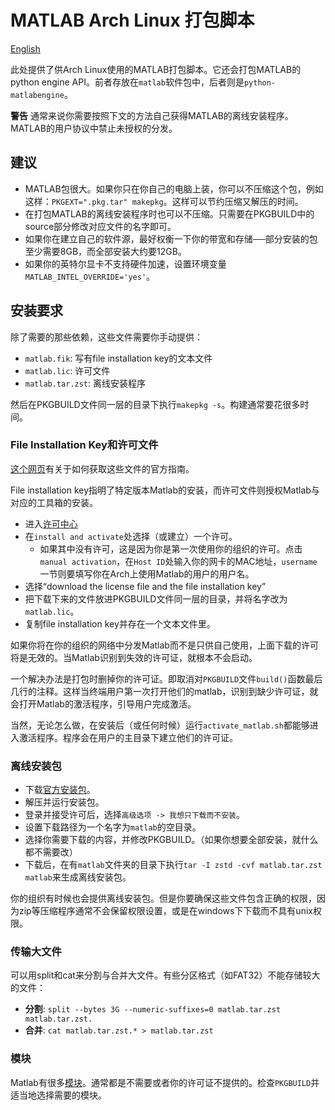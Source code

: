 # MATLAB Arch Linux 打包脚本 

[English](README.md)

此处提供了供Arch Linux使用的MATLAB打包脚本。它还会打包MATLAB的python engine API。前者存放在`matlab`软件包中，后者则是`python-matlabengine`。

**警告** 通常来说你需要按照下文的方法自己获得MATLAB的离线安装程序。MATLAB的用户协议中禁止未授权的分发。

## 建议

-   MATLAB包很大。如果你只在你自己的电脑上装，你可以不压缩这个包，例如这样：`PKGEXT=".pkg.tar" makepkg`。这样可以节约压缩又解压的时间。
-   在打包MATLAB的离线安装程序时也可以不压缩。只需要在PKGBUILD中的source部分修改对应文件的名字即可。
-   如果你在建立自己的软件源，最好权衡一下你的带宽和存储──部分安装的包至少需要8GB，而全部安装大约要12GB。
-   如果你的英特尔显卡不支持硬件加速，设置环境变量`MATLAB_INTEL_OVERRIDE='yes'`。

## 安装要求

除了需要的那些依赖，这些文件需要你手动提供：

* `matlab.fik`: 写有file installation key的文本文件
* `matlab.lic`: 许可文件
* `matlab.tar.zst`: 离线安装程序

然后在PKGBUILD文件同一层的目录下执行`makepkg -s`。构建通常要花很多时间。

### File Installation Key和许可文件

[这个网页](https://www.mathworks.com/help/install/ug/install-using-a-file-installation-key.html)有关于如何获取这些文件的官方指南。

File installation key指明了特定版本Matlab的安装，而许可文件则授权Matlab与对应的工具箱的安装。

-   进入[许可中心](https://www.mathworks.com/licensecenter)
-   在`install and activate`处选择（或建立）一个许可。
    -   如果其中没有许可，这是因为你是第一次使用你的组织的许可。点击`manual activation`，在`Host ID`处输入你的网卡的MAC地址，`username`一节则要填写你在Arch上使用Matlab的用户的用户名。
-   选择“download the license file and the file installation key”
-   把下载下来的文件放进PKGBUILD文件同一层的目录，并将名字改为`matlab.lic`。
-   复制file installation key并存在一个文本文件里。

如果你将在你的组织的网络中分发Matlab而不是只供自己使用，上面下载的许可将是无效的。当Matlab识别到失效的许可证，就根本不会启动。

一个解决办法是打包时删掉你的许可证。即取消对`PKGBUILD`文件`build()`函数最后几行的注释。这样当终端用户第一次打开他们的matlab，识别到缺少许可证，就会打开Matlab的激活程序，引导用户完成激活。

当然，无论怎么做，在安装后（或任何时候）运行`activate_matlab.sh`都能够进入激活程序。程序会在用户的主目录下建立他们的许可证。

### 离线安装包

-   下载[官方安装包](https://www.mathworks.com/downloads)。
-   解压并运行安装包。
-   登录并接受许可后，选择`高级选项 -> 我想只下载而不安装`。
-   设置下载路径为一个名字为`matlab`的空目录。
-   选择你需要下载的内容，并修改PKGBUILD。（如果你想要全部安装，就什么都不需要改）
-   下载后，在有`matlab`文件夹的目录下执行`tar -I zstd -cvf matlab.tar.zst matlab`来生成离线安装包。

你的组织有时候也会提供离线安装包。但是你要确保这些文件包含正确的权限，因为zip等压缩程序通常不会保留权限设置，或是在windows下下载而不具有unix权限。

### 传输大文件

可以用split和cat来分割与合并大文件。有些分区格式（如FAT32）不能存储较大的文件：

* **分割**: `split --bytes 3G --numeric-suffixes=0 matlab.tar.zst matlab.tar.zst.`
* **合并**: `cat matlab.tar.zst.* > matlab.tar.zst`

### 模块

Matlab有很多[模块](https://www.mathworks.com/products.html)。通常都是不需要或者你的许可证不提供的。检查`PKGBUILD`并适当地选择需要的模块。
